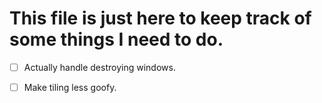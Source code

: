# This file is just here to keep track of some things I need to do.
- [ ] Actually handle destroying windows.
- [ ] Make tiling less goofy.

